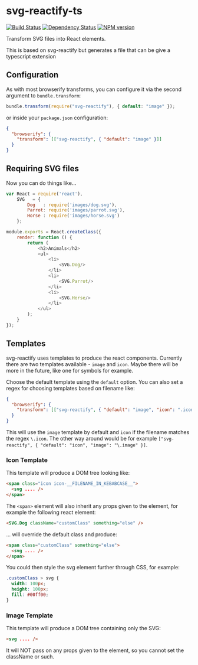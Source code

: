 # svg-reactify-ts

[![Build Status](https://travis-ci.org/coma/svg-reactify.png?branch=v2.x)](https://travis-ci.org/coma/svg-reactify?branch=v2.x)
[![Dependency Status](https://david-dm.org/coma/svg-reactify/2.0.0.png)](http://david-dm.org/coma/svg-reactify/2.0.0)
[![NPM version](https://badge.fury.io/js/svg-reactify.png)](http://badge.fury.io/js/svg-reactify)

Transform SVG files into React elements.

This is based on svg-reactify but generates a file that can be give a typescript extension

## Configuration

As with most browserify transforms, you can configure it via the second argument to `bundle.transform`:

```js
bundle.transform(require("svg-reactify"), { default: "image" });
```

or inside your `package.json` configuration:

```json
{
  "browserify": {
    "transform": [["svg-reactify", { "default": "image" }]]
  }
}
```

## Requiring SVG files

Now you can do things like...

```javascript
var React = require('react'),
	SVG   = {
	    Dog   : require('images/dog.svg'),
	    Parrot: require('images/parrot.svg'),
	    Horse : require('images/horse.svg')
	};

module.exports = React.createClass({
    render: function () {
        return (
            <h2>Animals</h2>
			<ul>
				<li>
					<SVG.Dog/>
				</li>
				<li>
					<SVG.Parrot/>
				</li>
				<li>
					<SVG.Horse/>
				</li>
			</ul>
        );
    }
});
```

## Templates

svg-reactify uses templates to produce the react components. Currently there are two templates available - `image` and `icon`. Maybe there will be more in the future, like one for symbols for example.

Choose the default template using the `default` option. You can also set a regex for choosing templates based on filename like:

```json
{
  "browserify": {
    "transform": [["svg-reactify", { "default": "image", "icon": ".icon" }]]
  }
}
```

This will use the `image` template by default and `icon` if the filename matches the regex `\.icon`. The other way around would be for example `["svg-reactify", { "default": "icon", "image": "\.image" }]`.

### Icon Template

This template will produce a DOM tree looking like:

```html
<span class="icon icon-__FILENAME_IN_KEBABCASE__">
  <svg .... />
</span>
```

The `<span>` element will also inherit any props given to the element, for example the following react element:

```html
<SVG.Dog className="customClass" something="else" />
```

... will override the default class and produce:

```html
<span class="customClass" something="else">
  <svg .... />
</span>
```

You could then style the svg element further through CSS, for example:

```css
.customClass > svg {
  width: 100px;
  height: 100px;
  fill: #00ff00;
}
```

### Image Template

This template will produce a DOM tree containing only the SVG:

```html
<svg .... />
```

It will NOT pass on any props given to the element, so you cannot set the className or such.
